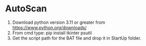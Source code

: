 # AutoScan
1. Download python version 3.11 or greater from https://www.python.org/downloads/
2. From cmd type: pip install tkinter psutil
3. Get the script path for the BAT file and drop it in StartUp folder.
